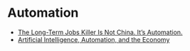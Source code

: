 # Automation
- [The Long-Term Jobs Killer Is Not China. It’s Automation.](http://mobile.nytimes.com/2016/12/21/upshot/the-long-term-jobs-killer-is-not-china-its-automation.html) 
- [Artificial Intelligence, Automation, and the Economy](https://www.whitehouse.gov/blog/2016/12/20/artificial-intelligence-automation-and-economy)
